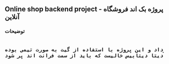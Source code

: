 <h2>Online shop backend project -  پروژه بک اند فروشگاه آنلاین</h2>

<h3>توضیحات<h3>
<pre>
<p>زمانی که روی این پروژه بک اند گذاشه شد 3 روز بوده است یعنی از 20 خرداد تا 23 خرداد و این پروژه با استفاده از گیت به صورت تیمی بوده 
و با استفاده از زبان بک اند جنگو و دیتابیس اسکیولایت زده شده است و دیتا دیتابیس خالیست که باید از سمت فرانت اند پر شود(:</p></pre>
